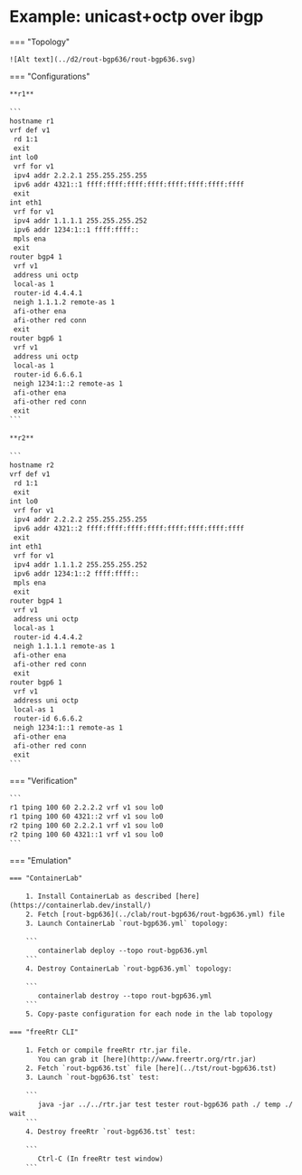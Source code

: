 # Example: unicast+octp over ibgp

=== "Topology"

    ![Alt text](../d2/rout-bgp636/rout-bgp636.svg)

=== "Configurations"

    **r1**

    ```
    hostname r1
    vrf def v1
     rd 1:1
     exit
    int lo0
     vrf for v1
     ipv4 addr 2.2.2.1 255.255.255.255
     ipv6 addr 4321::1 ffff:ffff:ffff:ffff:ffff:ffff:ffff:ffff
     exit
    int eth1
     vrf for v1
     ipv4 addr 1.1.1.1 255.255.255.252
     ipv6 addr 1234:1::1 ffff:ffff::
     mpls ena
     exit
    router bgp4 1
     vrf v1
     address uni octp
     local-as 1
     router-id 4.4.4.1
     neigh 1.1.1.2 remote-as 1
     afi-other ena
     afi-other red conn
     exit
    router bgp6 1
     vrf v1
     address uni octp
     local-as 1
     router-id 6.6.6.1
     neigh 1234:1::2 remote-as 1
     afi-other ena
     afi-other red conn
     exit
    ```

    **r2**

    ```
    hostname r2
    vrf def v1
     rd 1:1
     exit
    int lo0
     vrf for v1
     ipv4 addr 2.2.2.2 255.255.255.255
     ipv6 addr 4321::2 ffff:ffff:ffff:ffff:ffff:ffff:ffff:ffff
     exit
    int eth1
     vrf for v1
     ipv4 addr 1.1.1.2 255.255.255.252
     ipv6 addr 1234:1::2 ffff:ffff::
     mpls ena
     exit
    router bgp4 1
     vrf v1
     address uni octp
     local-as 1
     router-id 4.4.4.2
     neigh 1.1.1.1 remote-as 1
     afi-other ena
     afi-other red conn
     exit
    router bgp6 1
     vrf v1
     address uni octp
     local-as 1
     router-id 6.6.6.2
     neigh 1234:1::1 remote-as 1
     afi-other ena
     afi-other red conn
     exit
    ```

=== "Verification"

    ```
    r1 tping 100 60 2.2.2.2 vrf v1 sou lo0
    r1 tping 100 60 4321::2 vrf v1 sou lo0
    r2 tping 100 60 2.2.2.1 vrf v1 sou lo0
    r2 tping 100 60 4321::1 vrf v1 sou lo0
    ```

=== "Emulation"

    === "ContainerLab"

        1. Install ContainerLab as described [here](https://containerlab.dev/install/)  
        2. Fetch [rout-bgp636](../clab/rout-bgp636/rout-bgp636.yml) file  
        3. Launch ContainerLab `rout-bgp636.yml` topology:  

        ```
           containerlab deploy --topo rout-bgp636.yml  
        ```
        4. Destroy ContainerLab `rout-bgp636.yml` topology:  

        ```
           containerlab destroy --topo rout-bgp636.yml  
        ```
        5. Copy-paste configuration for each node in the lab topology

    === "freeRtr CLI"

        1. Fetch or compile freeRtr rtr.jar file.  
           You can grab it [here](http://www.freertr.org/rtr.jar)  
        2. Fetch `rout-bgp636.tst` file [here](../tst/rout-bgp636.tst)  
        3. Launch `rout-bgp636.tst` test:  

        ```
           java -jar ../../rtr.jar test tester rout-bgp636 path ./ temp ./ wait
        ```
        4. Destroy freeRtr `rout-bgp636.tst` test:  

        ```
           Ctrl-C (In freeRtr test window)
        ```

